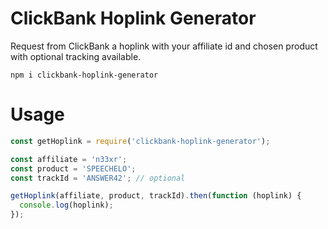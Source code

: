 # ClickBank Hoplink Generator

Request from ClickBank a hoplink with your affiliate id and chosen product with optional tracking available.

`npm i clickbank-hoplink-generator`


# Usage

```javascript
const getHoplink = require('clickbank-hoplink-generator');

const affiliate = 'n33xr';
const product = 'SPEECHELO';
const trackId = 'ANSWER42'; // optional

getHoplink(affiliate, product, trackId).then(function (hoplink) {
  console.log(hoplink);
});
```